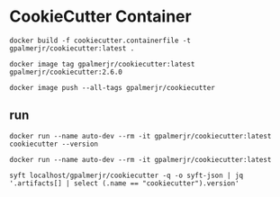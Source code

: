 # CookieCutter Container

`docker build -f cookiecutter.containerfile -t gpalmerjr/cookiecutter:latest .`

`docker image tag gpalmerjr/cookiecutter:latest gpalmerjr/cookiecutter:2.6.0`

`docker image push --all-tags gpalmerjr/cookiecutter`

## run

`docker run --name auto-dev --rm -it gpalmerjr/cookiecutter:latest cookiecutter --version`

`docker run --name auto-dev --rm -it gpalmerjr/cookiecutter:latest`

`syft localhost/gpalmerjr/cookiecutter -q -o syft-json | jq '.artifacts[] | select (.name == "cookiecutter").version'`